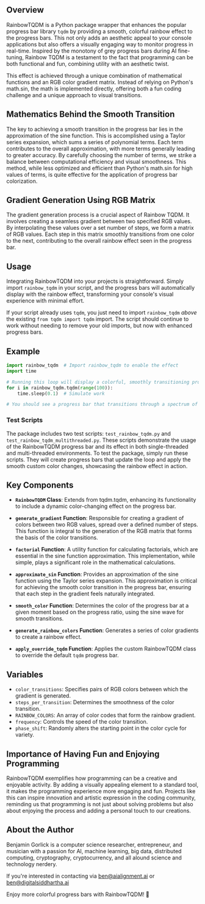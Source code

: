## Overview

RainbowTQDM is a Python package wrapper that enhances the popular progress bar library `tqdm` by providing a smooth, colorful rainbow effect to the progress bars. This not only adds an aesthetic appeal to your console applications but also offers a visually engaging way to monitor progress in real-time. Inspired by the monotony of grey progress bars during AI fine-tuning, Rainbow TQDM is a testament to the fact that programming can be both functional and fun, combining utility with an aesthetic twist.

This effect is achieved through a unique combination of mathematical functions and an RGB color gradient matrix. Instead of relying on Python's math.sin, the math is implemented directly, offering both a fun coding challenge and a unique approach to visual transitions.

## Mathematics Behind the Smooth Transition
The key to achieving a smooth transition in the progress bar lies in the approximation of the sine function. This is accomplished using a Taylor series expansion, which sums a series of polynomial terms. Each term contributes to the overall approximation, with more terms generally leading to greater accuracy. By carefully choosing the number of terms, we strike a balance between computational efficiency and visual smoothness. This method, while less optimized and efficient than Python's math.sin for high values of terms, is quite effective for the application of progress bar colorization.

## Gradient Generation Using RGB Matrix
The gradient generation process is a crucial aspect of Rainbow TQDM. It involves creating a seamless gradient between two specified RGB values. By interpolating these values over a set number of steps, we form a matrix of RGB values. Each step in this matrix smoothly transitions from one color to the next, contributing to the overall rainbow effect seen in the progress bar.

## Usage

Integrating RainbowTQDM into your projects is straightforward. Simply import `rainbow_tqdm` in your script, and the progress bars will automatically display with the rainbow effect, transforming your console's visual experience with minimal effort.

If your script already uses `tqdm`, you just need to import `rainbow_tqdm` *above* the existing `from tqdm import tqdm` import. The script should continue to work without needing to remove your old imports, but now with enhanced progress bars.

## Example

```python
import rainbow_tqdm  # Import rainbow_tqdm to enable the effect
import time

# Running this loop will display a colorful, smoothly transitioning progress bar
for i in rainbow_tqdm.tqdm(range(100)):
    time.sleep(0.1)  # Simulate work

# You should see a progress bar that transitions through a spectrum of colors as it progresses
```

### Test Scripts

The package includes two test scripts: `test_rainbow_tqdm.py` and `test_rainbow_tqdm_multithreaded.py`. These scripts demonstrate the usage of the RainbowTQDM progress bar and its effect in both single-threaded and multi-threaded environments. To test the package, simply run these scripts. They will create progress bars that update the loop and apply the smooth custom color changes, showcasing the rainbow effect in action.

## Key Components

- **`RainbowTQDM` Class**: Extends from tqdm.tqdm, enhancing its functionality to include a dynamic color-changing effect on the progress bar.

- **`generate_gradient` Function**: Responsible for creating a gradient of colors between two RGB values, spread over a defined number of steps. This function is integral to the generation of the RGB matrix that forms the basis of the color transitions.

- **`factorial` Function**: A utility function for calculating factorials, which are essential in the sine function approximation. This implementation, while simple, plays a significant role in the mathematical calculations.

- **`approximate_sin` Function**: Provides an approximation of the sine function using the Taylor series expansion. This approximation is critical for achieving the smooth color transition in the progress bar, ensuring that each step in the gradient feels naturally integrated.

- **`smooth_color` Function**: Determines the color of the progress bar at a given moment based on the progress ratio, using the sine wave for smooth transitions.

- **`generate_rainbow_colors` Function**: Generates a series of color gradients to create a rainbow effect.

- **`apply_override_tqdm` Function**: Applies the custom RainbowTQDM class to override the default `tqdm` progress bar.

## Variables

- `color_transitions`: Specifies pairs of RGB colors between which the gradient is generated.
- `steps_per_transition`: Determines the smoothness of the color transition.
- `RAINBOW_COLORS`: An array of color codes that form the rainbow gradient.
- `frequency`: Controls the speed of the color transition.
- `phase_shift`: Randomly alters the starting point in the color cycle for variety.

## Importance of Having Fun and Enjoying Programming

RainbowTQDM exemplifies how programming can be a creative and enjoyable activity. By adding a visually appealing element to a standard tool, it makes the programming experience more engaging and fun. Projects like this can inspire innovation and artistic expression in the coding community, reminding us that programming is not just about solving problems but also about enjoying the process and adding a personal touch to our creations.

## About the Author

Benjamin Gorlick is a computer science researcher, entrepreneur, and musician with a passion for AI, machine learning, big data, distributed computing, cryptography, cryptocurrency, and all alound science and technology nerdery. 

If you're interested in contacting via ben@aialignment.ai or ben@digitalsiddhartha.ai

Enjoy more colorful progress bars with RainbowTQDM! 🌈


